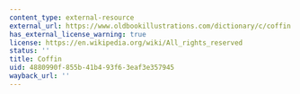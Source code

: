 ```yaml
---
content_type: external-resource
external_url: https://www.oldbookillustrations.com/dictionary/c/coffin
has_external_license_warning: true
license: https://en.wikipedia.org/wiki/All_rights_reserved
status: ''
title: Coffin
uid: 4880990f-855b-41b4-93f6-3eaf3e357945
wayback_url: ''
---
```

